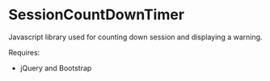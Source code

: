 # SessionCountDownTimer
Javascript library used for counting down session and displaying a warning.

Requires:
* jQuery and Bootstrap
